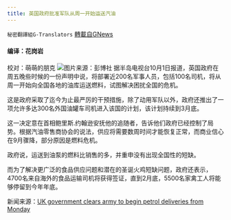 ```yaml
---
title: 英国政府批准军队从周一开始运送汽油
---
```

`秘密翻譯組G-Translators` [轉載自GNews](https://gnews.org/zh-hans/1568274/)

#### 编译：花岗岩
校对：萌萌的朋克
![](https://assets.gnews.org/wp-content/uploads/2021/10/1-7.jpg)图片来源：彭博社
据半岛电视台10月1日报道，英国政府在周五晚些时候的一份声明中说，将部署近200名军事人员，包括100名司机，将从周一开始向全国各地的油库运送燃料，试图解决困扰全国的危机。

这是政府采取了迄今为止最严厉的干预措施，除了动用军队以外，政府还推出了一项允许多达300名外国油罐车司机进入该国的计划，该计划持续到3月底。

这一决定意在首相鲍里斯.约翰逊安抚他的追随者，告诉他们政府已经控制了局势。根据汽油零售商协会的说法，供应将需要数周时间才能恢复正常，而商业信心在9月骤降，部分原因是燃料危机。

政府说，运送到油泵的燃料比销售的多，并重申没有出现全国性的短缺。

而为了解决更广泛的食品供应问题和潜在的圣诞火鸡短缺问题，政府还表示，4700名来自海外的食品运输司机将获得签证，直到2月底，5500名家禽工人将能够停留到今年年底。

新闻来源：[UK government clears army to begin petrol deliveries from Monday](https://www.aljazeera.com/economy/2021/10/1/uk-government-clears-army-to-begin-petrol-deliveries-from-monday)

